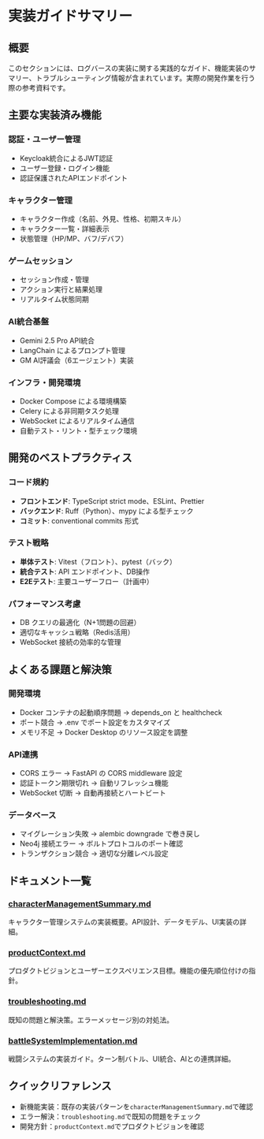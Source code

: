 # 実装ガイドサマリー

## 概要
このセクションには、ログバースの実装に関する実践的なガイド、機能実装のサマリー、トラブルシューティング情報が含まれています。実際の開発作業を行う際の参考資料です。

## 主要な実装済み機能

### 認証・ユーザー管理
- Keycloak統合によるJWT認証
- ユーザー登録・ログイン機能
- 認証保護されたAPIエンドポイント

### キャラクター管理
- キャラクター作成（名前、外見、性格、初期スキル）
- キャラクター一覧・詳細表示
- 状態管理（HP/MP、バフ/デバフ）

### ゲームセッション
- セッション作成・管理
- アクション実行と結果処理
- リアルタイム状態同期

### AI統合基盤
- Gemini 2.5 Pro API統合
- LangChain によるプロンプト管理
- GM AI評議会（6エージェント）実装

### インフラ・開発環境
- Docker Compose による環境構築
- Celery による非同期タスク処理
- WebSocket によるリアルタイム通信
- 自動テスト・リント・型チェック環境

## 開発のベストプラクティス

### コード規約
- **フロントエンド**: TypeScript strict mode、ESLint、Prettier
- **バックエンド**: Ruff（Python）、mypy による型チェック
- **コミット**: conventional commits 形式

### テスト戦略
- **単体テスト**: Vitest（フロント）、pytest（バック）
- **統合テスト**: API エンドポイント、DB操作
- **E2Eテスト**: 主要ユーザーフロー（計画中）

### パフォーマンス考慮
- DB クエリの最適化（N+1問題の回避）
- 適切なキャッシュ戦略（Redis活用）
- WebSocket 接続の効率的な管理

## よくある課題と解決策

### 開発環境
- Docker コンテナの起動順序問題 → depends_on と healthcheck
- ポート競合 → .env でポート設定をカスタマイズ
- メモリ不足 → Docker Desktop のリソース設定を調整

### API連携
- CORS エラー → FastAPI の CORS middleware 設定
- 認証トークン期限切れ → 自動リフレッシュ機能
- WebSocket 切断 → 自動再接続とハートビート

### データベース
- マイグレーション失敗 → alembic downgrade で巻き戻し
- Neo4j 接続エラー → ボルトプロトコルのポート確認
- トランザクション競合 → 適切な分離レベル設定

## ドキュメント一覧

### [characterManagementSummary.md](characterManagementSummary.md)
キャラクター管理システムの実装概要。API設計、データモデル、UI実装の詳細。

### [productContext.md](productContext.md)
プロダクトビジョンとユーザーエクスペリエンス目標。機能の優先順位付けの指針。

### [troubleshooting.md](troubleshooting.md)
既知の問題と解決策。エラーメッセージ別の対処法。

### [battleSystemImplementation.md](battleSystemImplementation.md)
戦闘システムの実装ガイド。ターン制バトル、UI統合、AIとの連携詳細。

## クイックリファレンス

- 新機能実装：既存の実装パターンを`characterManagementSummary.md`で確認
- エラー解決：`troubleshooting.md`で既知の問題をチェック
- 開発方針：`productContext.md`でプロダクトビジョンを確認